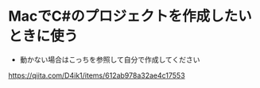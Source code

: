 # MacでC#のプロジェクトを作成したいときに使う
- 動かない場合はこっちを参照して自分で作成してください

https://qiita.com/D4ik1/items/612ab978a32ae4c17553
